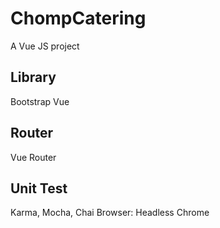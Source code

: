 # ChompCatering
A Vue JS project

Library 
---------
Bootstrap Vue

Router
--------
Vue Router

Unit Test
----------
Karma, Mocha, Chai
Browser: Headless Chrome

